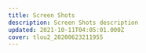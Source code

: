 ```yaml
---
title: Screen Shots
description: Screen Shots description
updated: 2021-10-11T04:05:01.000Z
cover: tlou2_20200623211955
---
```

